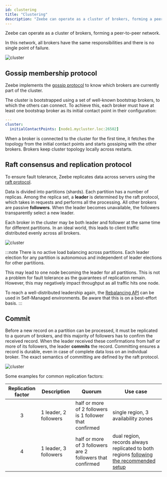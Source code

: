 ```yaml
---
id: clustering
title: "Clustering"
description: "Zeebe can operate as a cluster of brokers, forming a peer-to-peer network."
---
```


Zeebe can operate as a cluster of brokers, forming a peer-to-peer network.

In this network, all brokers have the same responsibilities and there is no single point of failure.

![cluster](assets/cluster.png)

## Gossip membership protocol

Zeebe implements the [gossip protocol](https://en.wikipedia.org/wiki/Gossip_protocol) to know which brokers are currently part of the cluster.

The cluster is bootstrapped using a set of well-known bootstrap brokers, to which the others can connect. To achieve this, each broker must have at least one bootstrap broker as its initial contact point in their configuration:

```yaml
---
cluster:
  initialContactPoints: [node1.mycluster.loc:26502]
```

When a broker is connected to the cluster for the first time, it fetches the topology from the initial contact points and starts gossiping with the other brokers. Brokers keep cluster topology locally across restarts.

## Raft consensus and replication protocol

To ensure fault tolerance, Zeebe replicates data across servers using the [raft protocol](<https://en.wikipedia.org/wiki/Raft_(computer_science)>).

Data is divided into partitions (shards). Each partition has a number of replicas. Among the replica set, a **leader** is determined by the raft protocol, which takes in requests and performs all the processing. All other brokers are passive **followers**. When the leader becomes unavailable, the followers transparently select a new leader.

Each broker in the cluster may be both leader and follower at the same time for different partitions. In an ideal world, this leads to client traffic distributed evenly across all brokers.

![cluster](assets/data-distribution.png)

:::note
There is no active load balancing across partitions. Each leader election for any partition is autonomous and independent of leader elections for other partitions.

This may lead to one node becoming the leader for all partitions. This is not a problem for fault tolerance as the guarantees of replication remain. However, this may negatively impact throughput as all traffic hits one node.

To reach a well-distributed leadership again, the [Rebalancing API](../../../self-managed/zeebe-deployment/operations/rebalancing.md) can be used in Self-Managed environments. Be aware that this is on a best-effort basis.
:::

## Commit

Before a new record on a partition can be processed, it must be replicated to a quorum of brokers, and this majority of followers has to confirm the received record. When the leader received these confirmations from half or more of its followers, the leader **commits** the record. Committing ensures a record is durable, even in case of complete data loss on an individual broker. The exact semantics of committing are defined by the raft protocol.

![cluster](assets/commit.png)

Some examples for common replication factors:

| Replication factor | Description           | Quorum                                                     | Use case                                                                                                                                                                         |
| :----------------: | --------------------- | ---------------------------------------------------------- | -------------------------------------------------------------------------------------------------------------------------------------------------------------------------------- |
|         3          | 1 leader, 2 followers | half or more of 2 followers is 1 follower that confirmed   | single region, 3 availability zones                                                                                                                                              |
|         4          | 1 leader, 3 followers | half or more of 3 followers are 2 followers that confirmed | dual region, records always replicated to both regions [following the recommended setup](../../../self-managed/concepts/multi-region/dual-region.md#zeebe-cluster-configuration) |
